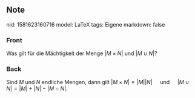 ## Note
nid: 1581623160716
model: LaTeX
tags: Eigene
markdown: false

### Front
Was gilt für die Mächtigkeit der Menge $|M \times N|$ und $|M \cup N|$?

### Back
Sind $M$ und $N$ endliche Mengen, dann gilt $|M \times N|=|M||N| \quad$ und $\quad|M \cup N|=|M|+|N|-|M \cap N|$.
